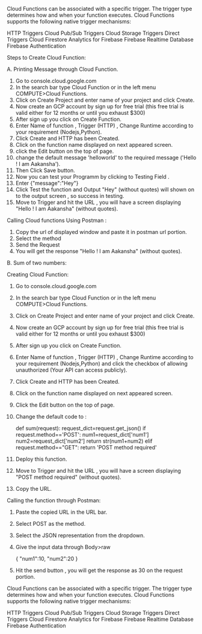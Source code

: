 Cloud Functions can be associated with a specific trigger. The trigger type determines how and when your function executes. Cloud Functions supports the following native trigger mechanisms:

HTTP Triggers
Cloud Pub/Sub Triggers
Cloud Storage Triggers
Direct Triggers
Cloud Firestore
Analytics for Firebase
Firebase Realtime Database
Firebase Authentication


Steps to Create Cloud Function:

A. Printing Message through Cloud Function.

1. Go to console.cloud.google.com
2. In the search bar type Cloud Function or in the left menu COMPUTE>Cloud Functions.
3. Click on Create Project and enter name of your project and click Create.
4. Now create an GCP account by sign up for free trial (this free trial is valid either for 12 months or until you exhaust $300)
5. After sign up you click on Create Function.
6. Enter Name of function , Trigger (HTTP) , Change Runtime according to your requirement (Nodejs,Python).
7. Click Create and HTTP has been Created.
8. Click on the function name displayed on next appeared screen.
9. click the Edit button on the top of page.
10. change the default message 'helloworld' to the required message ('Hello ! I am Aakansha').
11. Then Click Save button.
12. Now you can test your Programm by clicking to Testing Field .
13. Enter {"message":"Hey"}
14. Click Test the function and Output "Hey" (without quotes) will shown on to the output screen , so success in testing.
15. Move to Trigger and hit the URL , you will have a screen displaying "Hello ! I am Aakansha" (without quotes).

Calling Cloud functions Using Postman :

1. Copy the url of displayed window and paste it in postman url portion.
2. Select the method
3. Send the Request
4. You will get the response "Hello ! I am Aakansha" (without quotes).



B. Sum of two numbers:

Creating Cloud Function:

1. Go to console.cloud.google.com
2. In the search bar type Cloud Function or in the left menu COMPUTE>Cloud Functions.
3. Click on Create Project and enter name of your project and click Create.
4. Now create an GCP account by sign up for free trial (this free trial is valid either for 12 months or until you exhaust $300)
5. After sign up you click on Create Function.
6. Enter Name of function , Trigger (HTTP) , Change Runtime according to your requirement (Nodejs,Python) and click the checkbox of allowing unauthorized (Your API can access publicly).
7. Click Create and HTTP has been Created.
8. Click on the function name displayed on next appeared screen.
9. Click the Edit button on the top of page.
10. Change the default code to :
 
	def sum(request):
		request_dict=request.get_json()
		if request.method=='POST':
			num1=request_dict['num1']
			num2=request_dict['num2']
			return str(num1+num2)
		elif request.method=="GET":
			return 'POST method required'

11. Deploy this function.
12. Move to Trigger and hit the URL , you will have a screen displaying "POST method required" (without quotes).
13. Copy the URL.


Calling the function through Postman:

1. Paste the copied URL in the URL bar.
2. Select POST as the method.
3. Select the JSON representation from the dropdown.
4. Give the input data through Body>raw
	
	{
	"num1":10,
	"num2":20
	}

5. Hit the send button , you will get the response as 30 on the request portion.







Cloud Functions can be associated with a specific trigger. The trigger type determines how and when your function executes. Cloud Functions supports the following native trigger mechanisms:

HTTP Triggers
Cloud Pub/Sub Triggers
Cloud Storage Triggers
Direct Triggers
Cloud Firestore
Analytics for Firebase
Firebase Realtime Database
Firebase Authentication